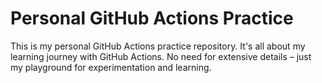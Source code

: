 # Personal GitHub Actions Practice
This is my personal GitHub Actions practice repository. It's all about my learning journey with GitHub Actions. No need for extensive details – just my playground for experimentation and learning.
